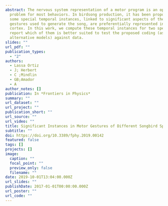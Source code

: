 ```yaml
---
abstract: The nervous system representation of a motor program is an open
  problem for most behaviors. In birdsong production, it has been proposed that
  some special temporal instances, linked to significant aspects of the motor
  gestures used to generate the song, are preferentially represented in the
  cortex. In this work, we compute these temporal instances for two species, and
  report which of them is better suited to test the proposed coding (as well as
  alternative models) against data.
slides: ""
url_pdf: ""
publication_types:
  - "2"
authors:
  - Lassa Ortiz
  - J; Herbert
  - C ;Mindlin
  - GB;Amador
  - A
author_notes: []
publication: In *Frontiers in Physics*
summary: ""
url_dataset: ""
url_project: ""
publication_short: ""
url_source: ""
url_video: ""
title: Significant Instances in Motor Gestures of Different Songbird Species
subtitle: ""
doi: https://doi.org/10.3389/fphy.2019.00142
featured: false
tags: []
projects: []
image:
  caption: ""
  focal_point: ""
  preview_only: false
  filename: ""
date: 2019-10-01T13:04:00.000Z
url_slides: ""
publishDate: 2017-01-01T00:00:00.000Z
url_poster: ""
url_code: ""
---
```

